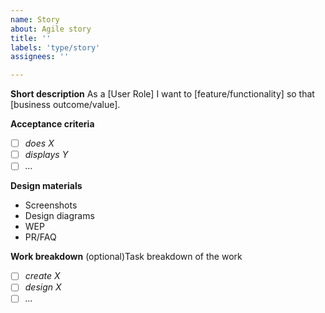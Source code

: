 ```yaml
---
name: Story
about: Agile story
title: ''
labels: 'type/story'
assignees: ''

---
```


**Short description**
As a [User Role] I want to [feature/functionality] so that [business outcome/value].

**Acceptance criteria**
- [ ] _does X_
- [ ] _displays Y_
- [ ] _..._

**Design materials**
- Screenshots
- Design diagrams
- WEP 
- PR/FAQ

**Work breakdown**
(optional)Task breakdown of the work
- [ ] _create X_
- [ ] _design X_
- [ ] _..._

<!--
Consider following the INVEST acronym - Independent, Negotialbe, Valuable, Estimatable, Small, Testable

When defining tests, consider using **Given** **When** **Then** syntax.  These could also be used for defining acceptance criteria.
-->

